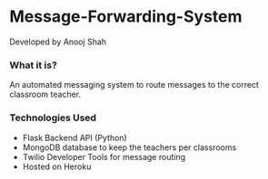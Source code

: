 # Message-Forwarding-System
Developed by Anooj Shah
### What it is?
An automated messaging system to route messages to the correct classroom teacher.
### Technologies Used
* Flask Backend API (Python)
* MongoDB database to keep the teachers per classrooms
* Twilio Developer Tools for message routing
* Hosted on Heroku
